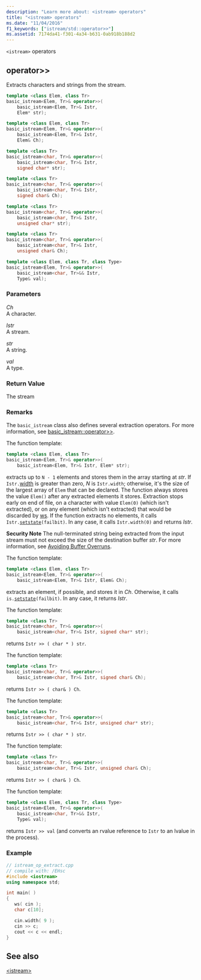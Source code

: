 ```yaml
---
description: "Learn more about: <istream> operators"
title: "<istream> operators"
ms.date: "11/04/2016"
f1_keywords: ["istream/std::operator>>"]
ms.assetid: 7174da41-f301-4a34-b631-0ab918b188d2
---
```

`<istream>` operators

## <a name="op_gt_gt"></a> operator&gt;&gt;

Extracts characters and strings from the stream.

```cpp
template <class Elem, class Tr>
basic_istream<Elem, Tr>& operator>>(
    basic_istream<Elem, Tr>& Istr,
    Elem* str);

template <class Elem, class Tr>
basic_istream<Elem, Tr>& operator>>(
    basic_istream<Elem, Tr>& Istr,
    Elem& Ch);

template <class Tr>
basic_istream<char, Tr>& operator>>(
    basic_istream<char, Tr>& Istr,
    signed char* str);

template <class Tr>
basic_istream<char, Tr>& operator>>(
    basic_istream<char, Tr>& Istr,
    signed char& Ch);

template <class Tr>
basic_istream<char, Tr>& operator>>(
    basic_istream<char, Tr>& Istr,
    unsigned char* str);

template <class Tr>
basic_istream<char, Tr>& operator>>(
    basic_istream<char, Tr>& Istr,
    unsigned char& Ch);

template <class Elem, class Tr, class Type>
basic_istream<Elem, Tr>& operator>>(
    basic_istream<char, Tr>&& Istr,
    Type& val);
```

### Parameters

*Ch*\
A character.

*Istr*\
A stream.

*str*\
A string.

*val*\
A type.

### Return Value

The stream

### Remarks

The `basic_istream` class also defines several extraction operators. For more information, see [basic_istream::operator>>](../standard-library/basic-istream-class.md#op_gt_gt).

The function template:

```cpp
template <class Elem, class Tr>
basic_istream<Elem, Tr>& operator>>(
    basic_istream<Elem, Tr>& Istr, Elem* str);
```

extracts up to `N - 1` elements and stores them in the array starting at *str*. If `Istr.`[width](../standard-library/ios-base-class.md#width) is greater than zero, *N* is `Istr.width`; otherwise, it's the size of the largest array of `Elem` that can be declared. The function always stores the value `Elem()` after any extracted elements it stores. Extraction stops early on end of file, on a character with value `Elem(0)` (which isn't extracted), or on any element (which isn't extracted) that would be discarded by [ws](../standard-library/istream-functions.md#ws). If the function extracts no elements, it calls `Istr.`[`setstate`](../standard-library/basic-ios-class.md#setstate)`(failbit)`. In any case, it calls `Istr.width(0)` and returns *Istr*.

**Security Note** The null-terminated string being extracted from the input stream must not exceed the size of the destination buffer *str*. For more information, see [Avoiding Buffer Overruns](/windows/win32/SecBP/avoiding-buffer-overruns).

The function template:

```cpp
template <class Elem, class Tr>
basic_istream<Elem, Tr>& operator>>(
    basic_istream<Elem, Tr>& Istr, Elem& Ch);
```

extracts an element, if possible, and stores it in *Ch*. Otherwise, it calls `is.`[`setstate`](../standard-library/basic-ios-class.md#setstate)`(failbit)`. In any case, it returns *Istr*.

The function template:

```cpp
template <class Tr>
basic_istream<char, Tr>& operator>>(
    basic_istream<char, Tr>& Istr, signed char* str);
```

returns `Istr >> ( char * ) str`.

The function template:

```cpp
template <class Tr>
basic_istream<char, Tr>& operator>>(
    basic_istream<char, Tr>& Istr, signed char& Ch);
```

returns `Istr >> ( char& ) Ch`.

The function template:

```cpp
template <class Tr>
basic_istream<char, Tr>& operator>>(
    basic_istream<char, Tr>& Istr, unsigned char* str);
```

returns `Istr >> ( char * ) str`.

The function template:

```cpp
template <class Tr>
basic_istream<char, Tr>& operator>>(
    basic_istream<char, Tr>& Istr, unsigned char& Ch);
```

returns `Istr >> ( char& ) Ch`.

The function template:

```cpp
template <class Elem, class Tr, class Type>
basic_istream<Elem, Tr>& operator>>(
    basic_istream<char, Tr>&& Istr,
    Type& val);
```

returns `Istr >> val` (and converts an rvalue reference to `Istr` to an lvalue in the process).

### Example

```cpp
// istream_op_extract.cpp
// compile with: /EHsc
#include <iostream>
using namespace std;

int main( )
{
   ws( cin );
   char c[10];

   cin.width( 9 );
   cin >> c;
   cout << c << endl;
}
```

## See also

[\<istream>](../standard-library/istream.md)
